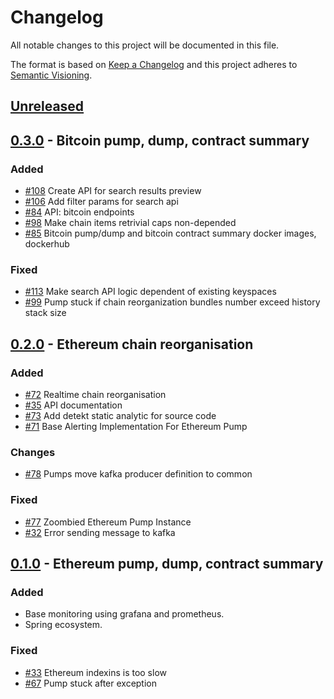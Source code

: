 # Changelog
All notable changes to this project will be documented in this file.

The format is based on [Keep a Changelog](http://keepachangelog.com/en/1.0.0/)
and this project adheres to [Semantic Visioning](http://semver.org/spec/v2.0.0.html).

## [Unreleased]

## [0.3.0] - Bitcoin pump, dump, contract summary
### Added
- [#108](/../../issues/108) Create API for search results preview
- [#106](/../../issues/106) Add filter params for search api
- [#84](/../../issues/84) API: bitcoin endpoints
- [#98](/../../issues/98) Make chain items retrivial caps non-depended
- [#85](/../../issues/85) Bitcoin pump/dump and bitcoin contract summary docker images, dockerhub
### Fixed
- [#113](/../../issues/113) Make search API logic dependent of existing keyspaces
- [#99](/../../issues/99) Pump stuck if chain reorganization bundles number exceed history stack size



## [0.2.0] - Ethereum chain reorganisation
### Added
- [#72](/../../issues/72) Realtime chain reorganisation
- [#35](/../../issues/35) API documentation 
- [#73](/../../issues/73) Add detekt static analytic for source code
- [#71](/../../issues/71) Base Alerting Implementation For Ethereum Pump
### Changes
- [#78](/../../issues/78) Pumps move kafka producer definition to common
### Fixed
- [#77](/../../issues/77) Zoombied Ethereum Pump Instance
- [#32](/../../issues/32) Error sending message to kafka 


## [0.1.0] - Ethereum pump, dump, contract summary
### Added
- Base monitoring using grafana and prometheus.
- Spring ecosystem.
### Fixed
- [#33](/../../issues/33) Ethereum indexins is too slow
- [#67](/../../issues/67) Pump stuck after exception


[Unreleased]: https://github.com/cybercongress/cyber-search/master
[0.1.0]: https://github.com/cybercongress/cyber-search/releases/tag/0.1.0
[0.2.0]: https://github.com/cybercongress/cyber-search/releases/tag/0.2.0
[0.3.0]: https://github.com/cybercongress/cyber-search/releases/tag/0.3.0
